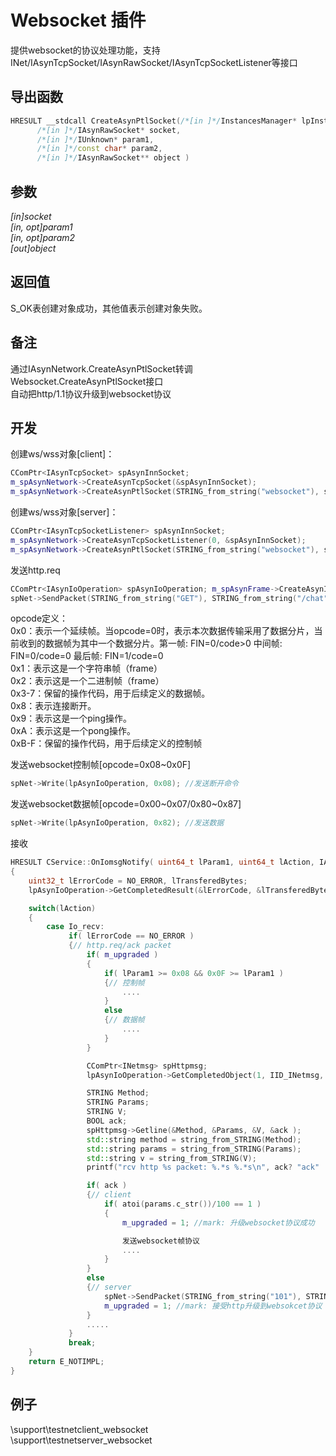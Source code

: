 # Websocket 插件  

提供websocket的协议处理功能，支持INet/IAsynTcpSocket/IAsynRawSocket/IAsynTcpSocketListener等接口  

## 导出函数  
```c++  
HRESULT __stdcall CreateAsynPtlSocket(/*[in ]*/InstancesManager* lpInstancesManager,  
      /*[in ]*/IAsynRawSocket* socket,  
      /*[in ]*/IUnknown* param1,  
      /*[in ]*/const char* param2,  
      /*[in ]*/IAsynRawSocket** object )  
```  

## 参数
*[in]socket*  
*[in, opt]param1*  
*[in, opt]param2*  
*[out]object*  

## 返回值
S_OK表创建对象成功，其他值表示创建对象失败。  

## 备注
通过IAsynNetwork.CreateAsynPtlSocket转调Websocket.CreateAsynPtlSocket接口  
自动把http/1.1协议升级到websocket协议  

## 开发
创建ws/wss对象[client]：
```c++  
CComPtr<IAsynTcpSocket> spAsynInnSocket;
m_spAsynNetwork->CreateAsynTcpSocket(&spAsynInnSocket);
m_spAsynNetwork->CreateAsynPtlSocket(STRING_from_string("websocket"), spAsynInnSocket, 0, STRING_from_string(ssl? "tls/13" : "tcp/13"), &spAsynPtlSocket);
```  

创建ws/wss对象[server]：
```c++  
CComPtr<IAsynTcpSocketListener> spAsynInnSocket;
m_spAsynNetwork->CreateAsynTcpSocketListener(0, &spAsynInnSocket);
m_spAsynNetwork->CreateAsynPtlSocket(STRING_from_string("websocket"), spAsynInnSocket, 0, STRING_from_string(ssl? "tls/13" : "tcp/13"), &spAsynPtlSocket);
```  

发送http.req  
```c++  
CComPtr<IAsynIoOperation> spAsynIoOperation; m_spAsynFrame->CreateAsynIoOperation(0, 0, &spAsynIoOperation);
spNet->SendPacket(STRING_from_string("GET"), STRING_from_string("/chat"), 0, spAsynIoOperation);
```  

opcode定义：  
0x0：表示一个延续帧。当opcode=0时，表示本次数据传输采用了数据分片，当前收到的数据帧为其中一个数据分片。第一帧: FIN=0/code>0 中间帧: FIN=0/code=0 最后帧: FIN=1/code=0  
0x1：表示这是一个字符串帧（frame）  
0x2：表示这是一个二进制帧（frame）  
0x3-7：保留的操作代码，用于后续定义的数据帧。  
0x8：表示连接断开。  
0x9：表示这是一个ping操作。  
0xA：表示这是一个pong操作。  
0xB-F：保留的操作代码，用于后续定义的控制帧  

发送websocket控制帧[opcode=0x08\~0x0F]  
```c++  
spNet->Write(lpAsynIoOperation, 0x08); //发送断开命令  
```  

发送websocket数据帧[opcode=0x00\~0x07/0x80\~0x87]  
```c++  
spNet->Write(lpAsynIoOperation, 0x82); //发送数据  
```  

接收  
```c++  
HRESULT CService::OnIomsgNotify( uint64_t lParam1, uint64_t lAction, IAsynIoOperation *lpAsynIoOperation )
{
    uint32_t lErrorCode = NO_ERROR, lTransferedBytes;
    lpAsynIoOperation->GetCompletedResult(&lErrorCode, &lTransferedBytes, 0);

    switch(lAction)
    {
        case Io_recv:
             if( lErrorCode == NO_ERROR )
             {// http.req/ack packet
                 if( m_upgraded )
                 {
                     if( lParam1 >= 0x08 && 0x0F >= lParam1 )
                     {// 控制帧
                         ....
                     }
                     else
                     {// 数据帧
                         ....
                     }
                 }

                 CComPtr<INetmsg> spHttpmsg;
                 lpAsynIoOperation->GetCompletedObject(1, IID_INetmsg, (void **)&spHttpmsg);

                 STRING Method;
                 STRING Params;
                 STRING V;
                 BOOL ack;
                 spHttpmsg->Getline(&Method, &Params, &V, &ack );
                 std::string method = string_from_STRING(Method);
                 std::string params = string_from_STRING(Params);
                 std::string v = string_from_STRING(V);
                 printf("rcv http %s packet: %.*s %.*s\n", ack? "ack" : "req", Method.len, Method.ptr, Params.len, Params.ptr);

                 if( ack )
                 {// client
                     if( atoi(params.c_str())/100 == 1 )
                     {
                         m_upgraded = 1; //mark: 升级websocket协议成功

                         发送websocket帧协议
                         ....
                     }
                 }
                 else
                 {// server
                     spNet->SendPacket(STRING_from_string("101"), STRING_from_string("Switching Protocols"), 0, lpAsynIoOperation);
                     m_upgraded = 1; //mark: 接受http升级到websokcet协议
                 }
                 .....
             }
             break;
    }
    return E_NOTIMPL;
}
```  

## 例子  
\support\testnetclient_websocket  
\support\testnetserver_websocket  